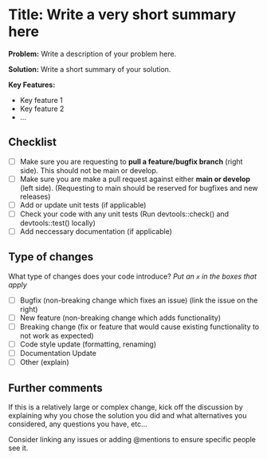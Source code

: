 # Title: Write a very short summary here
**Problem:** Write a description of your problem here.

**Solution:** Write a short summary of your solution.

**Key Features:**

* Key feature 1
* Key feature 2
* ...

## Checklist
- [ ] Make sure you are requesting to **pull a feature/bugfix branch** (right side). This should not be main or develop.
- [ ] Make sure you are make a pull request against either **main or develop** (left side). (Requesting to main should be reserved for bugfixes and new releases)
- [ ] Add or update unit tests (if applicable)
- [ ] Check your code with any unit tests (Run devtools::check() and devtools::test() locally)
- [ ] Add neccessary documentation (if applicable)

## Type of changes

What type of changes does your code introduce?
_Put an `x` in the boxes that apply_

- [ ] Bugfix (non-breaking change which fixes an issue) (link the issue on the right)
- [ ] New feature (non-breaking change which adds functionality)
- [ ] Breaking change (fix or feature that would cause existing functionality to not work as expected)
- [ ] Code style update (formatting, renaming)
- [ ] Documentation Update 
- [ ] Other (explain)

## Further comments
If this is a relatively large or complex change, kick off the discussion by explaining why you chose the solution you did and what alternatives you considered, any questions you have, etc...

Consider linking any issues or adding @mentions to ensure specific people see it.
